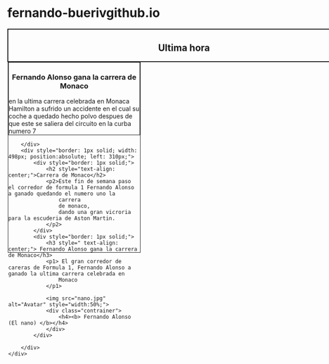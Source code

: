 # fernando-buerivgithub.io
<!DOCTYPE html>
<html lang="en">

<head>
    <meta charset="UTF-8">
    <meta name="viewport" content="width=device-width, initial-scale=1.0">
    <title>ejercicio_11</title>
</head>

<body>
    <div style="border: 1px solid; width: 800px;">
        <div style="border: 1px solid; width: 800px;">
            <h2 style="text-align: center;">Ultima hora</h2>
        </div>
        <div style="border: 1px solid; width: 300px; position:absolute; height: 432px;">
            <div style="border: 1px solid;">
                <h3 style=" text-align: center;"> Fernando Alonso gana la carrera de Monaco</h3>
                <p1> en la ultima carrera celebrada en Monaca Hamilton a sufrido un accidente en el cual su coche a
                    quedado
                    hecho polvo despues de que este se saliera del circuito en la curba numero 7</p1>
            </div>

        </div>
        <div style="border: 1px solid; width: 498px; position:absolute; left: 310px;">
            <div style="border: 1px solid;">
                <h2 style="text-align: center;">Carrera de Monaco</h2>
                <p2>Este fin de semana paso el corredor de formula 1 Fernando Alonso a ganado quedando el numero uno la
                    carrera
                    de monaco,
                    dando una gran vicroria para la escuderia de Aston Martin.
                </p2>
            </div>
            <div style="border: 1px solid;">
                <h3 style=" text-align: center;"> Fernando Alonso gana la carrera de Monaco</h3>
                <p1> El gran corredor de careras de Formula 1, Fernando Alonso a ganado la ultima carrera celebrada en
                    Monaco
                </p1>

                <img src="nano.jpg" alt="Avatar" style="width:50%;">
                <div class="contrainer">
                    <h4><b> Fernando Alonso (El nano) </b></h4>
                </div>
            </div>

        </div>
    </div>
</body>

</html>
